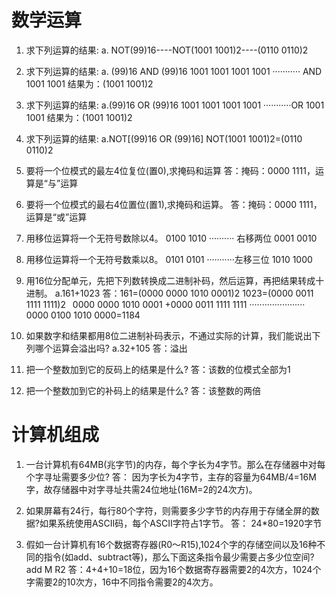   
 # 数学运算
1. 求下列运算的结果:
a. NOT(99)16----NOT(1001 1001)2----(0110 0110)2

2. 求下列运算的结果:
a. (99)16 AND (99)16
1001 1001
1001 1001
··········· AND
1001 1001
结果为：(1001 1001)2

3. 求下列运算的结果:
a.(99)16 OR (99)16
1001 1001
1001 1001
···········OR
1001 1001
结果为：(1001 1001)2

4. 求下列运算的结果:
a.NOT[(99)16 OR (99)16]
NOT(1001 1001)2=(0110 0110)2

5. 要将一个位模式的最左4位复位(置0),求掩码和运算
答：掩码：0000 1111，运算是“与”运算

6. 要将一个位模式的最右4位置位(置1),求掩码和运算。
答：掩码：0000 1111，运算是“或”运算

7. 用移位运算将一个无符号数除以4。
0100 1010
·········· 右移两位
0001 0010

8. 用移位运算将一个无符号数乘以8。
0101 0101
···········左移三位
1010 1000

9. 用16位分配单元，先把下列数转换成二进制补码，然后运算，再把结果转成十进制。
a.161+1023
答：161=(0000 0000 1010 0001)2
1023=(0000 0011 1111 1111)2
 0000 0000 1010 0001
+0000 0011 1111 1111
······················
 0000 0100 1010 0000=1184

10. 如果数字和结果都用8位二进制补码表示，不通过实际的计算，我们能说出下列哪个运算会溢出吗?
a.32+105
答：溢出

11. 把一个整数加到它的反码上的结果是什么?
答：该数的位模式全部为1

12. 把一个整数加到它的补码上的结果是什么?
答：该整数的两倍

# 计算机组成

1. 一台计算机有64MB(兆字节)的内存，每个字长为4字节。那么在存储器中对每个字寻址需要多少位?
答： 因为字长为4字节，主存的容量为64MB/4=16M字，故存储器中对字寻址共需24位地址(16M=2的24次方)。

2. 如果屏幕有24行，每行80个字符，则需要多少字节的内存用于存储全屏的数据?如果系统使用ASCII码，每个ASCII字符占1字节。
答： 24*80=1920字节

3. 假如一台计算机有16个数据寄存器(R0〜R15),1024个字的存储空间以及16种不同的指令(如add、subtract等)，那么下面这条指令最少需要占多少位空间?add M R2
答：4+4+10=18位，因为16个数据寄存器需要2的4次方，1024个字需要2的10次方，16中不同指令需要2的4次方。